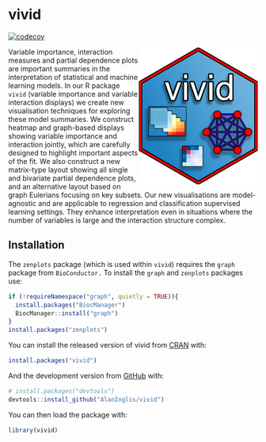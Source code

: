 
<!-- README.md is generated from README.Rmd. Please edit that file -->

# vivid

<!-- badges: start -->

[![codecov](https://codecov.io/gh/AlanInglis/vivid/branch/master/graph/badge.svg?token=IJTT3ZW1RP)](https://app.codecov.io/gh/AlanInglis/vivid)

<img src="https://github.com/AlanInglis/vivid/blob/master/badge/vividLogoNew.png" width="240" height="276" align="right" />
<!-- badges: end -->

Variable importance, interaction measures and partial dependence plots
are important summaries in the interpretation of statistical and machine
learning models. In our R package `vivid` (variable importance and
variable interaction displays) we create new visualisation techniques
for exploring these model summaries. We construct heatmap and
graph-based displays showing variable importance and interaction
jointly, which are carefully designed to highlight important aspects of
the fit. We also construct a new matrix-type layout showing all single
and bivariate partial dependence plots, and an alternative layout based
on graph Eulerians focusing on key subsets. Our new visualisations are
model-agnostic and are applicable to regression and classification
supervised learning settings. They enhance interpretation even in
situations where the number of variables is large and the interaction
structure complex.

## Installation

The `zenplots` package (which is used within `vivid`) requires the
`graph` package from `BioConductor.` To install the `graph` and
`zenplots` packages use:

``` r
if (!requireNamespace("graph", quietly = TRUE)){
  install.packages("BiocManager")
  BiocManager::install("graph")
}
install.packages("zenplots")
```

You can install the released version of vivid from
[CRAN](https://CRAN.R-project.org) with:

``` r
install.packages("vivid")
```

And the development version from
[GitHub](https://github.com/AlanInglis/vivid) with:

``` r
# install.packages("devtools")
devtools::install_github("AlanInglis/vivid")
```

You can then load the package with:

``` r
library(vivid)
```
